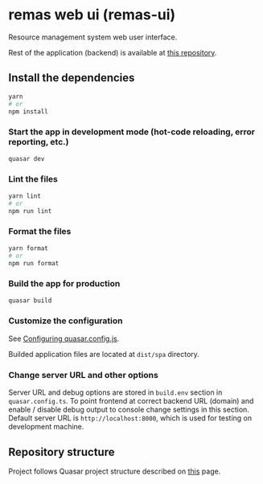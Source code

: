 # remas web ui (remas-ui)

Resource management system web user interface.

Rest of the application (backend) is available at [this repository](https://github.com/xraurp/remas).

## Install the dependencies

```bash
yarn
# or
npm install
```

### Start the app in development mode (hot-code reloading, error reporting, etc.)

```bash
quasar dev
```

### Lint the files

```bash
yarn lint
# or
npm run lint
```

### Format the files

```bash
yarn format
# or
npm run format
```

### Build the app for production

```bash
quasar build
```

### Customize the configuration

See [Configuring quasar.config.js](https://v2.quasar.dev/quasar-cli-vite/quasar-config-js).

Builded application files are located at `dist/spa` directory.

### Change server URL and other options

Server URL and debug options are stored in `build.env` section in `quasar.config.ts`.
To point frontend at correct backend URL (domain) and enable / disable debug output to console change settings in this section.
Default server URL is `http://localhost:8000`, which is used for testing on development machine.

## Repository structure

Project follows Quasar project structure described on [this](#https://quasar.dev/quasar-cli-vite/directory-structure/) page.
